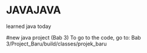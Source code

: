 # JAVAJAVA
learned java today

#new java project (Bab 3)
To go to the code, go to:
Bab 3/Project_Baru/build/classes/projek_baru
